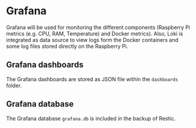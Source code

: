 # Grafana

Grafana will be used for monitoring the different components (Raspberry Pi metrics (e.g. CPU, RAM, Temperature) and Docker metrics).
Also, Loki is integrated as data source to view logs form the Docker containers and some log files stored directly on the Raspberry Pi.

## Grafana dashboards

The Grafana dashboards are stored as JSON file within the `dashboards` folder.

## Grafana database

The Grafana database `grafana.db` is included in the backup of Restic.
